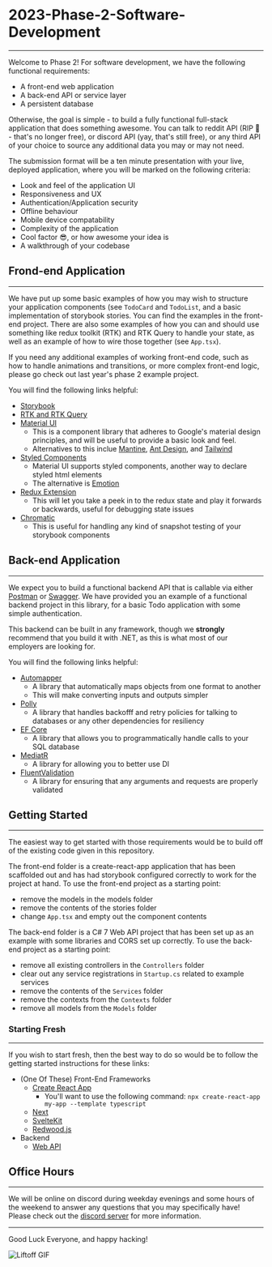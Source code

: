 # 2023-Phase-2-Software-Development
---
Welcome to Phase 2! For software development, we have the following functional requirements:
  -  A front-end web application
  -  A back-end API or service layer
  -  A persistent database

Otherwise, the goal is simple - to build a fully functional full-stack application that does something awesome. You can talk to reddit API (RIP 👻 - that's no longer free), or discord API (yay, that's still free), or any third API of your choice to source any additional data you may or may not need.

The submission format will be a ten minute presentation with your live, deployed application, where you will be marked on the following criteria:
- Look and feel of the application UI
- Responsiveness and UX
- Authentication/Application security
- Offline behaviour
- Mobile device compatability
- Complexity of the application
- Cool factor 😎, or how awesome your idea is
- A walkthrough of your codebase

## Frond-end Application
---
We have put up some basic examples of how you may wish to structure your application components (see `TodoCard` and `TodoList`, and a basic implementation of storybook stories. You can find the examples in the front-end project. There are also some examples of how you can and should use something like redux toolkit (RTK) and RTK Query to handle your state, as well as an example of how to wire those together (see `App.tsx`).

If you need any additional examples of working front-end code, such as how to handle animations and transitions, or more complex front-end logic, please go check out last year's phase 2 example project.

You will find the following links helpful:
- [Storybook](https://storybook.js.org/docs/react/get-started/install/)
- [RTK and RTK Query](https://redux-toolkit.js.org/introduction/getting-started)
- [Material UI](https://mui.com/material-ui/getting-started/overview/)
  - This is a component library that adheres to Google's material design principles, and will be useful to provide a basic look and feel.
  - Alternatives to this inclue [Mantine](https://mantine.dev/), [Ant Design](https://ant.design/), and [Tailwind](https://tailwindcss.com/docs/installation)
- [Styled Components](https://styled-components.com/docs)
  - Material UI supports styled components, another way to declare styled html elements
  - The alternative is [Emotion](https://emotion.sh/docs/introduction)
- [Redux Extension](https://chrome.google.com/webstore/detail/redux-devtools/lmhkpmbekcpmknklioeibfkpmmfibljd)
  - This will let you take a peek in to the redux state and play it forwards or backwards, useful for debugging state issues
- [Chromatic](https://www.chromatic.com/)
  - This is useful for handling any kind of snapshot testing of your storybook components 

## Back-end Application
---
We expect you to build a functional backend API that is callable via either [Postman](https://www.postman.com/) or [Swagger](https://swagger.io/). We have provided you an example of a functional backend project in this library, for a basic Todo application with some simple authentication.

This backend can be built in any framework, though we **strongly** recommend that you build it with .NET, as this is what most of our employers are looking for.

You will find the following links helpful:
- [Automapper](https://automapper.org/)
  - A library that automatically maps objects from one format to another
  - This will make converting inputs and outputs simpler
- [Polly](https://github.com/App-vNext/Polly)
  - A library that handles backofff and retry policies for talking to databases or any other dependencies for resiliency
- [EF Core](https://learn.microsoft.com/en-us/ef/core/)
  - A library that allows you to programmatically handle calls to your SQL database
- [MediatR](https://github.com/jbogard/MediatR)
  - A library for allowing you to better use DI
- [FluentValidation](https://fluentvalidation.net/)
  - A library for ensuring that any arguments and requests are properly validated

## Getting Started
---
The easiest way to get started with those requirements would be to build off of the existing code given in this repository. 

The front-end folder is a create-react-app application that has been scaffolded out and has had storybook configured correctly to work for the project at hand. To use the front-end project as a starting point:
  - remove the models in the models folder
  - remove the contents of the stories folder
  - change `App.tsx` and empty out the component contents

The back-end folder is a C# 7 Web API project that has been set up as an example with some libraries and CORS set up correctly. To use the back-end project as a starting point:
  - remove all existing controllers in the `Controllers` folder
  - clear out any service registrations in `Startup.cs` related to example services
  - remove the contents of the `Services` folder
  - remove the contexts from the `Contexts` folder
  - remove all models from the `Models` folder

### Starting Fresh
---
If you wish to start fresh, then the best way to do so would be to follow the getting started instructions for these links:
  - (One Of These) Front-End Frameworks
    - [Create React App](https://create-react-app.dev/docs/getting-started)
      - You'll want to use the following command: `npx create-react-app my-app --template typescript`
    - [Next](https://nextjs.org/docs)
    - [SvelteKit](https://learn.svelte.dev/tutorial/introducing-sveltekit)
    - [Redwood.js](https://redwoodjs.com/docs/quick-start)
  - Backend
    - [Web API](https://learn.microsoft.com/en-us/aspnet/core/tutorials/first-web-api?view=aspnetcore-7.0&tabs=visual-studio) 

## Office Hours
---
We will be online on discord during weekday evenings and some hours of the weekend to answer any questions that you may specifically have! Please check out the [discord server]() for more information.

---
Good Luck Everyone, and happy hacking!

![Liftoff GIF](https://i.giphy.com/media/xiN0BXMETVsx0AxTXt/giphy.webp)
